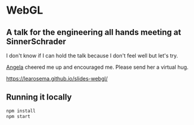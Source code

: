 # WebGL

## A talk for the engineering all hands meeting at SinnerSchrader

I don't know if I can hold the talk because I don't feel well but let's try.

[Angela](https://twitter.com/agalliat) cheered me up and encouraged me. Please send her a virtual hug.

https://learosema.github.io/slides-webgl/

## Running it locally

```sh
npm install
npm start
```
